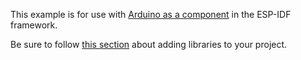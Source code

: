 This example is for use with [Arduino as a component](https://espressif-docs.readthedocs-hosted.com/projects/arduino-esp32/en/latest/esp-idf_component.html) in the ESP-IDF framework.

Be sure to follow [this section](https://espressif-docs.readthedocs-hosted.com/projects/arduino-esp32/en/latest/esp-idf_component.html#adding-local-library) about adding libraries to your project.
